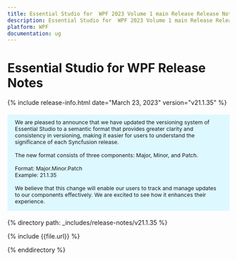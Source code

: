 ```yaml
---
title: Essential Studio for  WPF 2023 Volume 1 main Release Release Notes  
description: Essential Studio for  WPF 2023 Volume 1 main Release Release Notes  
platform: WPF
documentation: ug
---
```


# Essential Studio for  WPF  Release Notes  

{% include release-info.html date="March 23, 2023"  version="v21.1.35" %} 

<style>
#license {
    font-size: .88em!important;
margin-top: 1.5em;     margin-bottom: 1.5em;
    background-color: #def8ff;
    padding: 10px 17px 14px;
}
</style>

<div id="license">
We are pleased to announce that we have updated the versioning system of Essential Studio to a semantic format that provides greater clarity and consistency in versioning, making it easier for users to understand the significance of each Syncfusion release.
<br>
<br> The new format consists of three components: Major, Minor, and Patch.
<br>
<br> Format: Major.Minor.Patch
<br> Example: 21.1.35
<br>
<br> We believe that this change will enable our users to track and manage updates to our components effectively. We are excited to see how it enhances their experience.
</div>

{% directory path: _includes/release-notes/v21.1.35 %}

{% include {{file.url}} %}

{% enddirectory %}